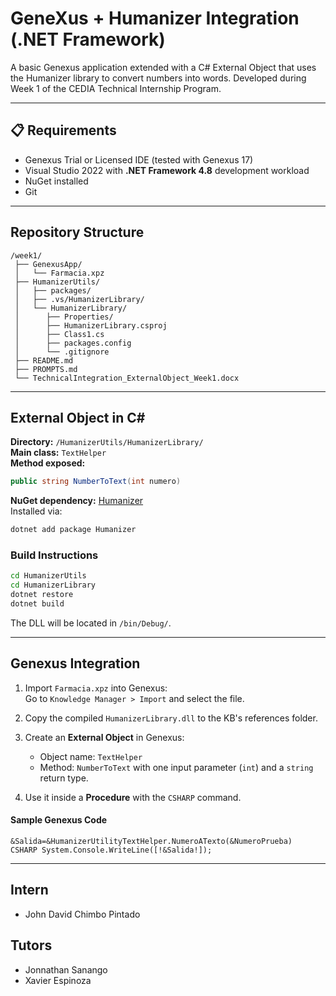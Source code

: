 # GeneXus + Humanizer Integration (.NET Framework)

A basic Genexus application extended with a C# External Object that uses the Humanizer library to convert numbers into words. Developed during Week 1 of the CEDIA Technical Internship Program.

---

## 📋 Requirements

* Genexus Trial or Licensed IDE (tested with Genexus 17)
* Visual Studio 2022 with **.NET Framework 4.8** development workload
* NuGet installed
* Git

---

##  Repository Structure

```
/week1/
 ├── GenexusApp/
 │   └── Farmacia.xpz      
 ├── HumanizerUtils/   
 │   ├── packages/ 
 │   ├── .vs/HumanizerLibrary/ 
 │   └── HumanizerLibrary/    
 │   	├── Properties/ 
 │   	├── HumanizerLibrary.csproj          
 │   	├── Class1.cs  
 │   	├── packages.config                    
 │   	└── .gitignore      
 ├── README.md
 ├── PROMPTS.md                           
 └── TechnicalIntegration_ExternalObject_Week1.docx         
```

---

##  External Object in C#

**Directory:** `/HumanizerUtils/HumanizerLibrary/`  
**Main class:** `TextHelper`  
**Method exposed:**  
```csharp
public string NumberToText(int numero)
```

**NuGet dependency:** [Humanizer](https://github.com/Humanizr/Humanizer)  
Installed via:
```bash
dotnet add package Humanizer
```

###  Build Instructions

```bash
cd HumanizerUtils
cd HumanizerLibrary
dotnet restore
dotnet build
```

The DLL will be located in `/bin/Debug/`.

---

##  Genexus Integration

1. Import `Farmacia.xpz` into Genexus:  
   Go to `Knowledge Manager > Import` and select the file.

2. Copy the compiled `HumanizerLibrary.dll` to the KB's references folder.

3. Create an **External Object** in Genexus:
   - Object name: `TextHelper`
   - Method: `NumberToText` with one input parameter (`int`) and a `string` return type.

4. Use it inside a **Procedure** with the `CSHARP` command.

####  Sample Genexus Code

```genexus
&Salida=&HumanizerUtilityTextHelper.NumeroATexto(&NumeroPrueba)
CSHARP System.Console.WriteLine([!&Salida!]);
```

---

## Intern

- John David Chimbo Pintado

## Tutors

- Jonnathan Sanango
- Xavier Espinoza
